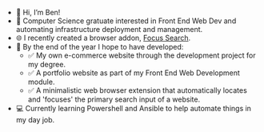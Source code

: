 - 👋 Hi, I’m Ben!
- 👀 Computer Science gratuate interested in Front End Web Dev and automating infrastructure deployment and management.
- 🌐 I recently created a browser addon, [Focus Search](https://chrome.google.com/webstore/detail/search-bar-focus/obpjnhenhageebpgaaidbokphnniilji).
- 🚀 By the end of the year I hope to have developed:
   - ✅ My own e-commerce website through the development project for my degree.  
   - ✅ A portfolio website as part of my Front End Web Development module.  
   - ✅ A minimalistic web browser extension that automatically locates and 'focuses' the primary search input of a website.
- 💻 Currently learning Powershell and Ansible to help automate things in my day job.

<!---
BenEmm/BenEmm is a ✨ special ✨ repository because its `README.md` (this file) appears on your GitHub profile.
You can click the Preview link to take a look at your changes.
--->

